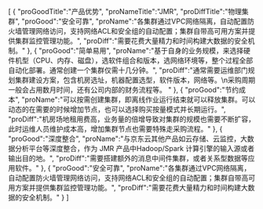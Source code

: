 [
	{
		"proGoodTitle":"产品优势",
		"proNameTitle":"JMR",
		"proDiffTitle":"物理集群",
		"proGood":"安全可靠",
		"proName":"各集群通过VPC网络隔离，自动配置防火墙管理网络访问，支持网络ACL和安全组的自动配置；集群自带高可用方案并提供集群监控管理功能。",
		"proDiff":"需要花费大量精力和时间构建大数据的安全机制。"
	},
	{
		"proGood":"简单易用",
		"proName":"基于自身的业务规模，来选择硬件机型（CPU、内存、磁盘），选软件组合和版本，选网络环境等，整个过程全部自动化部署。通常创建一个集群仅需十几分钟。",
		"proDiff":"通常需要运维部门规划集群建设方案，包含机房选址，机器配置选型，软件版本，网络等。\n采购周期一般会占用数月时间，还有公司内部的财务流程等。  "
	},
	{
		"proGood":"节约成本",
		"proName":"可以按需创建集群，即离线作业运行结束就可以释放集群。可以动态的在需要的时候增加节点，也可以选择购买按量模式并长期运行。",
		"proDiff":"机房场地租用费高，业务量的倍增导致对集群的规模也需要不断扩容，此时运维人员维护成本高，增加集群节点也需要特殊走采购流程。"
	},
	{
		"proGood":"深度整合",
		"proName":"与京东云其他产品如云存储、云监控，大数据分析平台等深度整合，作为 JMR 产品中Hadoop/Spark 计算引擎的输入源或者输出目的地。",
		"proDiff":"需要搭建额外的消息中间件集群，或者关系型数据等应用软件。"
	},
	{
		"proGood":"安全可靠",
		"proName":"各集群通过VPC网络隔离，自动配置防火墙管理网络访问，支持网络ACL和安全组的自动配置；集群自带高可用方案并提供集群监控管理功能。",
		"proDiff":"需要花费大量精力和时间构建大数据的安全机制。"
	}
]